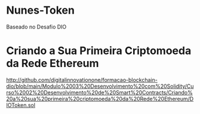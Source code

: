 # Nunes-Token

Baseado no Desafio DIO

# Criando a Sua Primeira Criptomoeda da Rede Ethereum

http://github.com/digitalinnovationone/formacao-blockchain-dio/blob/main/Modulo%2003%20Desenvolvimento%20com%20Solidity/Curso%2002%20Desenvolvimento%20de%20Smart%20Contracts/Criando%20a%20sua%20primeira%20criptomoeda%20da%20Rede%20Ethereum/DIOToken.sol
